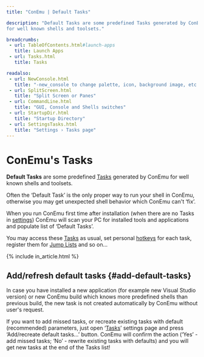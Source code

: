 ```yaml
---
title: "ConEmu | Default Tasks"

description: "Default Tasks are some predefined Tasks generated by ConEmu
for well known shells and toolsets."

breadcrumbs:
 - url: TableOfContents.html#launch-apps
   title: Launch Apps
 - url: Tasks.html
   title: Tasks

readalso:
 - url: NewConsole.html
   title: "-new_console to change palette, icon, background image, etc."
 - url: SplitScreen.html
   title: "Split Screen or Panes"
 - url: CommandLine.html
   title: "GUI, Console and Shells switches"
 - url: StartupDir.html
   title: "Startup Directory"
 - url: SettingsTasks.html
   title: "Settings › Tasks page"
---
```


# ConEmu's Tasks

**Default Tasks** are some predefined [Tasks](Tasks.html) generated by ConEmu
for well known shells and toolsets.

Often the ‘Default Task’ is the only proper way to run your shell in ConEmu,
otherwise you may get unexpected shell behavior which ConEmu can't ‘fix’.

When you run ConEmu first time after installation (when there are no Tasks in [settings](ConEmuXml.html))
ConEmu will scan your PC for installed tools and applications and populate
list of ‘Default Tasks’.

You may access these [Tasks](Tasks.html) as usual, set personal [hotkeys](SettingsTasks.html#task-hotkey)
for each task, register them for [Jump Lists](SettingsTasks.html#id2752) and so on...

{% include in_article.html %}


## Add/refresh default tasks  {#add-default-tasks}

In case you have installed a new application (for example new Visual Studio version)
or new ConEmu build which knows more predefined shells than previous build,
the new task is not created automatically by ConEmu without user's request.

If you want to add missed tasks, or recreate existing tasks with default (recommended) parameters,
just open ‘[Tasks](SettingsTasks.html)’ settings page and press ‘Add/recreate default tasks...’ button.
ConEmu will confirm the action (‘Yes’ - add missed tasks; ‘No’ - rewrite existing tasks with defaults)
and you will get new tasks at the end of the Tasks list!
